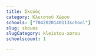 ```yaml
---
title: Σκουός
category: Κλειστού Χώρου
schools: ["7042020140113school"]
slug: skouos
slugCategory: kleistou-xorou
schoolscount: 1

---
```




